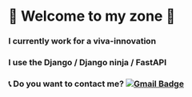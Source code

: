 # 🙌 Welcome to my zone 🙌

### I currently work for a viva-innovation

### I use the Django / Django ninja / FastAPI

### 📞 Do you want to contact me? [![Gmail Badge](https://img.shields.io/badge/Gmail-d14836?style=flat-square&logo=Gmail&logoColor=white&link=mailto:dnjs0718@gmail.com)](mailto:dnjs0718@gmail.com)














